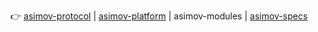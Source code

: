 👉
[asimov-protocol](https://github.com/asimov-protocol)
|
[asimov-platform](https://github.com/asimov-platform)
|
asimov-modules
|
[asimov-specs](https://github.com/asimov-specs)
